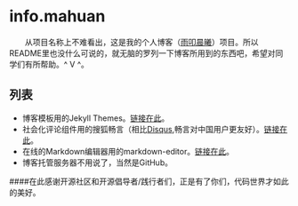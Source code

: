# info.mahuan
&emsp;&emsp;从项目名称上不难看出，这是我的个人博客（[雨叩晨曦](http://www.mahuan.info)）项目。所以README里也没什么可说的，就无脑的罗列一下博客所用到的东西吧，希望对同学们有所帮助。^ V ^。


## 列表

* 博客模板用的Jekyll Themes。[链接在此](http://jekyllthemes.org/themes/clean-blog/)。
* 社会化评论组件用的搜狐畅言（相比[Disqus](https://disqus.com),畅言对中国用户更友好）。[链接在此](http://changyan.kuaizhan.com/)。
* 在线的Markdown编辑器用的markdown-editor。[链接在此](https://github.com/jbt/markdown-editor)。
* 博客托管服务器不用说了，当然是GitHub。

####在此感谢开源社区和开源倡导者/践行者们，正是有了你们，代码世界才如此的美好。
